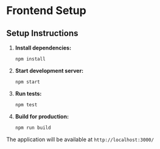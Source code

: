 # Frontend Setup

## Setup Instructions

1. **Install dependencies:**
   ```bash
   npm install
   ```

2. **Start development server:**
   ```bash
   npm start
   ```

3. **Run tests:**
   ```bash
   npm test
   ```

4. **Build for production:**
   ```bash
   npm run build
   ```

The application will be available at `http://localhost:3000/`

